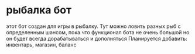 # рыбалка бот
этот бот создан для игры в рыбалку.
Тут можно ловить разных рыб с определенным шансом, пока что функционал бота не очень большой но он будет всегда дорабатываться и дополняться
Планируется добавить: инвентарь, магазин, баланс

